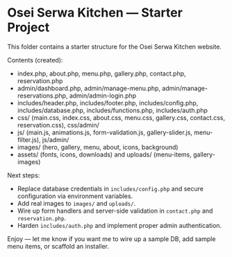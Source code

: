 # Osei Serwa Kitchen — Starter Project

This folder contains a starter structure for the Osei Serwa Kitchen website.

Contents (created):

- index.php, about.php, menu.php, gallery.php, contact.php, reservation.php
- admin/dashboard.php, admin/manage-menu.php, admin/manage-reservations.php, admin/admin-login.php
- includes/header.php, includes/footer.php, includes/config.php, includes/database.php, includes/functions.php, includes/auth.php
- css/ (main.css, index.css, about.css, menu.css, gallery.css, contact.css, reservation.css), css/admin/
- js/ (main.js, animations.js, form-validation.js, gallery-slider.js, menu-filter.js), js/admin/
- images/ (hero, gallery, menu, about, icons, background)
- assets/ (fonts, icons, downloads) and uploads/ (menu-items, gallery-images)

Next steps:

- Replace database credentials in `includes/config.php` and secure configuration via environment variables.
- Add real images to `images/` and `uploads/`.
- Wire up form handlers and server-side validation in `contact.php` and `reservation.php`.
- Harden `includes/auth.php` and implement proper admin authentication.

Enjoy — let me know if you want me to wire up a sample DB, add sample menu items, or scaffold an installer.
